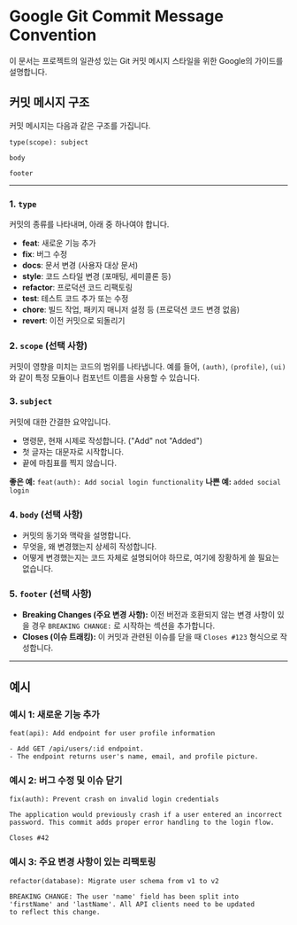 # Google Git Commit Message Convention

이 문서는 프로젝트의 일관성 있는 Git 커밋 메시지 스타일을 위한 Google의 가이드를 설명합니다.

## 커밋 메시지 구조

커밋 메시지는 다음과 같은 구조를 가집니다.

```
type(scope): subject

body

footer
```

---

### **1. `type`**

커밋의 종류를 나타내며, 아래 중 하나여야 합니다.

-   **feat**: 새로운 기능 추가
-   **fix**: 버그 수정
-   **docs**: 문서 변경 (사용자 대상 문서)
-   **style**: 코드 스타일 변경 (포매팅, 세미콜론 등)
-   **refactor**: 프로덕션 코드 리팩토링
-   **test**: 테스트 코드 추가 또는 수정
-   **chore**: 빌드 작업, 패키지 매니저 설정 등 (프로덕션 코드 변경 없음)
-   **revert**: 이전 커밋으로 되돌리기

### **2. `scope` (선택 사항)**

커밋이 영향을 미치는 코드의 범위를 나타냅니다. 예를 들어, `(auth)`, `(profile)`, `(ui)` 와 같이 특정 모듈이나 컴포넌트 이름을 사용할 수 있습니다.

### **3. `subject`**

커밋에 대한 간결한 요약입니다.

-   명령문, 현재 시제로 작성합니다. ("Add" not "Added")
-   첫 글자는 대문자로 시작합니다.
-   끝에 마침표를 찍지 않습니다.

**좋은 예:** `feat(auth): Add social login functionality`
**나쁜 예:** `added social login`

### **4. `body` (선택 사항)**

-   커밋의 동기와 맥락을 설명합니다.
-   무엇을, 왜 변경했는지 상세히 작성합니다.
-   어떻게 변경했는지는 코드 자체로 설명되어야 하므로, 여기에 장황하게 쓸 필요는 없습니다.

### **5. `footer` (선택 사항)**

-   **Breaking Changes (주요 변경 사항):** 이전 버전과 호환되지 않는 변경 사항이 있을 경우 `BREAKING CHANGE:` 로 시작하는 섹션을 추가합니다.
-   **Closes (이슈 트래킹):** 이 커밋과 관련된 이슈를 닫을 때 `Closes #123` 형식으로 작성합니다.

---

## 예시

### 예시 1: 새로운 기능 추가

```
feat(api): Add endpoint for user profile information

- Add GET /api/users/:id endpoint.
- The endpoint returns user's name, email, and profile picture.
```

### 예시 2: 버그 수정 및 이슈 닫기

```
fix(auth): Prevent crash on invalid login credentials

The application would previously crash if a user entered an incorrect
password. This commit adds proper error handling to the login flow.

Closes #42
```

### 예시 3: 주요 변경 사항이 있는 리팩토링

```
refactor(database): Migrate user schema from v1 to v2

BREAKING CHANGE: The user 'name' field has been split into
'firstName' and 'lastName'. All API clients need to be updated
to reflect this change.
```
